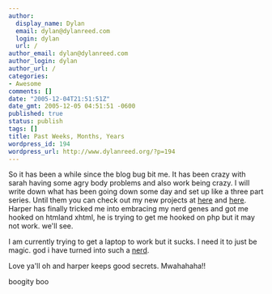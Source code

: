 ```yaml
---
author:
  display_name: Dylan
  email: dylan@dylanreed.com
  login: dylan
  url: /
author_email: dylan@dylanreed.com
author_login: dylan
author_url: /
categories:
- Awesome
comments: []
date: "2005-12-04T21:51:51Z"
date_gmt: 2005-12-05 04:51:51 -0600
published: true
status: publish
tags: []
title: Past Weeks, Months, Years
wordpress_id: 194
wordpress_url: http://www.dylanreed.org/?p=194
---
```


So it has been a while since the blog bug bit me. It has been crazy with sarah having some agry body problems and also work being crazy. I will write down what has been going down some day and set up like a three part series. Until them you can check out my new projects at [here][1] and [here][2]. Harper has finally tricked me into embracing my nerd genes and got me hooked on htmland xhtml, he is trying to get me hooked on php but it may not work. we'll see.

   [1]: http://www.northernauto.net
   [2]: http://www.clownsareawesome.com

I am currently trying to get a laptop to work but it sucks. I need it to just be magic. god i have turned into such a [nerd][3].

   [3]: http://www.clownsareawesome.com/street1.html

Love ya'll oh and harper keeps good secrets. Mwahahaha!!

boogity boo

